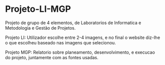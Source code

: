 # Projeto-LI-MGP
Projeto de grupo de 4 elementos, de Laboratorios de Informatica e Metodologia e Gestão de Projetos.

Projeto LI:
Utilizador escolhe entre 2-4 imagens, e no final o website diz-lhe o que escolheu baseado nas imagens que selecionou.

Projeto MGP:
Relatorio sobre planeamento, desenvolvimento, e execucao do projeto, juntamente com as fontes usadas.
